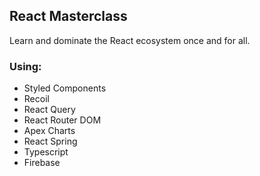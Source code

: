## React Masterclass
Learn and dominate the React ecosystem once and for all.

### Using:
- Styled Components
- Recoil
- React Query
- React Router DOM
- Apex Charts
- React Spring
- Typescript
- Firebase
